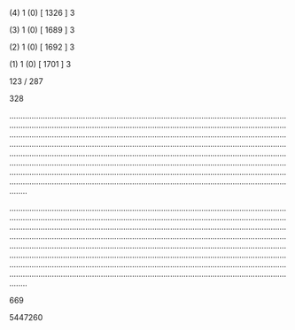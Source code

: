 (4) 1 (0) [ 1326 ] 3 


(3) 1 (0) [ 1689 ] 3 


(2) 1 (0) [ 1692 ] 3 


(1) 1 (0) [ 1701 ] 3 


123 / 287 


328 


........................................................................................................................................................................................................................................................................................................................................................................................................................................................................................................................................................................................................................................................................................................................................................................................................................................................................................................................................................................................................................................ 


 


........................................................................................................................................................................................................................................................................................................................................................................................................................................................................................................................................................................................................................................................................................................................................................................................................................................................................................................................................................................................................................................ 


 


669 


5447260 


